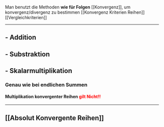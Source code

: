 Man benutzt die Methoden **wie für Folgen** [[Konvergenz]], um konvergenz/divergenz zu bestimmen
[[Konvergenz Kriterien Reihen]]
[[Vergleichkriterien]]


---

## - Addition
## - Substraktion
## - Skalarmultiplikation

### Genau wie bei endlichen Summen


#### Multiplikation konvergenter Reihen <span style="color:#ff0000">gilt Nicht!!</span> 

---

## [[Absolut Konvergente Reihen]]
